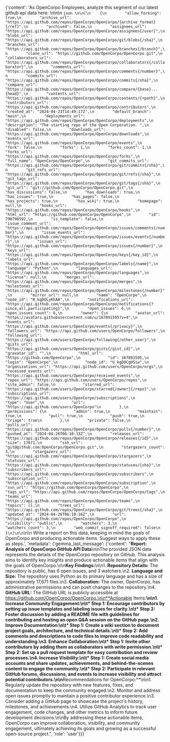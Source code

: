 {'content': 'As OpenCorpo Employees, analyze this segment of our latest github api data here:  \n\n\n ```json \n\n[\n    {\n        "allow_forking": true,\n        "archive_url": "https://api.github.com/repos/OpenCorpo/OpenCorpo/{archive_format}{/ref}",\n        "archived": false,\n        "assignees_url": "https://api.github.com/repos/OpenCorpo/OpenCorpo/assignees{/user}",\n        "blobs_url": "https://api.github.com/repos/OpenCorpo/OpenCorpo/git/blobs{/sha}",\n        "branches_url": "https://api.github.com/repos/OpenCorpo/OpenCorpo/branches{/branch}",\n        "clone_url": "https://github.com/OpenCorpo/OpenCorpo.git",\n        "collaborators_url": "https://api.github.com/repos/OpenCorpo/OpenCorpo/collaborators{/collaborator}",\n        "comments_url": "https://api.github.com/repos/OpenCorpo/OpenCorpo/comments{/number}",\n        "commits_url": "https://api.github.com/repos/OpenCorpo/OpenCorpo/commits{/sha}",\n        "compare_url": "https://api.github.com/repos/OpenCorpo/OpenCorpo/compare/{base}...{head}",\n        "contents_url": "https://api.github.com/repos/OpenCorpo/OpenCorpo/contents/{+path}",\n        "contributors_url": "https://api.github.com/repos/OpenCorpo/OpenCorpo/contributors",\n        "created_at": "2024-04-23T14:49:17Z",\n        "default_branch": "main",\n        "deployments_url": "https://api.github.com/repos/OpenCorpo/OpenCorpo/deployments",\n        "description": "The starting repo of the Open Corporation. ",\n        "disabled": false,\n        "downloads_url": "https://api.github.com/repos/OpenCorpo/OpenCorpo/downloads",\n        "events_url": "https://api.github.com/repos/OpenCorpo/OpenCorpo/events",\n        "fork": false,\n        "forks": 1,\n        "forks_count": 1,\n        "forks_url": "https://api.github.com/repos/OpenCorpo/OpenCorpo/forks",\n        "full_name": "OpenCorpo/OpenCorpo",\n        "git_commits_url": "https://api.github.com/repos/OpenCorpo/OpenCorpo/git/commits{/sha}",\n        "git_refs_url": "https://api.github.com/repos/OpenCorpo/OpenCorpo/git/refs{/sha}",\n        "git_tags_url": "https://api.github.com/repos/OpenCorpo/OpenCorpo/git/tags{/sha}",\n        "git_url": "git://github.com/OpenCorpo/OpenCorpo.git",\n        "has_discussions": false,\n        "has_downloads": true,\n        "has_issues": true,\n        "has_pages": false,\n        "has_projects": true,\n        "has_wiki": true,\n        "homepage": null,\n        "hooks_url": "https://api.github.com/repos/OpenCorpo/OpenCorpo/hooks",\n        "html_url": "https://github.com/OpenCorpo/OpenCorpo",\n        "id": 790798592,\n        "is_template": false,\n        "issue_comment_url": "https://api.github.com/repos/OpenCorpo/OpenCorpo/issues/comments{/number}",\n        "issue_events_url": "https://api.github.com/repos/OpenCorpo/OpenCorpo/issues/events{/number}",\n        "issues_url": "https://api.github.com/repos/OpenCorpo/OpenCorpo/issues{/number}",\n        "keys_url": "https://api.github.com/repos/OpenCorpo/OpenCorpo/keys{/key_id}",\n        "labels_url": "https://api.github.com/repos/OpenCorpo/OpenCorpo/labels{/name}",\n        "language": "Python",\n        "languages_url": "https://api.github.com/repos/OpenCorpo/OpenCorpo/languages",\n        "license": null,\n        "merges_url": "https://api.github.com/repos/OpenCorpo/OpenCorpo/merges",\n        "milestones_url": "https://api.github.com/repos/OpenCorpo/OpenCorpo/milestones{/number}",\n        "mirror_url": null,\n        "name": "OpenCorpo",\n        "node_id": "R_kgDOLyKhAA",\n        "notifications_url": "https://api.github.com/repos/OpenCorpo/OpenCorpo/notifications{?since,all,participating}",\n        "open_issues": 6,\n        "open_issues_count": 6,\n        "owner": {\n            "avatar_url": "https://avatars.githubusercontent.com/u/167891595?v=4",\n            "events_url": "https://api.github.com/users/OpenCorpo/events{/privacy}",\n            "followers_url": "https://api.github.com/users/OpenCorpo/followers",\n            "following_url": "https://api.github.com/users/OpenCorpo/following{/other_user}",\n            "gists_url": "https://api.github.com/users/OpenCorpo/gists{/gist_id}",\n            "gravatar_id": "",\n            "html_url": "https://github.com/OpenCorpo",\n            "id": 167891595,\n            "login": "OpenCorpo",\n            "node_id": "U_kgDOCgHSiw",\n            "organizations_url": "https://api.github.com/users/OpenCorpo/orgs",\n            "received_events_url": "https://api.github.com/users/OpenCorpo/received_events",\n            "repos_url": "https://api.github.com/users/OpenCorpo/repos",\n            "site_admin": false,\n            "starred_url": "https://api.github.com/users/OpenCorpo/starred{/owner}{/repo}",\n            "subscriptions_url": "https://api.github.com/users/OpenCorpo/subscriptions",\n            "type": "User",\n            "url": "https://api.github.com/users/OpenCorpo"\n        },\n        "permissions": {\n            "admin": true,\n            "maintain": true,\n            "pull": true,\n            "push": true,\n            "triage": true\n        },\n        "private": false,\n        "pulls_url": "https://api.github.com/repos/OpenCorpo/OpenCorpo/pulls{/number}",\n        "pushed_at": "2024-04-26T06:10:13Z",\n        "releases_url": "https://api.github.com/repos/OpenCorpo/OpenCorpo/releases{/id}",\n        "size": 17671,\n        "ssh_url": "git@github.com:OpenCorpo/OpenCorpo.git",\n        "stargazers_count": 3,\n        "stargazers_url": "https://api.github.com/repos/OpenCorpo/OpenCorpo/stargazers",\n        "statuses_url": "https://api.github.com/repos/OpenCorpo/OpenCorpo/statuses/{sha}",\n        "subscribers_url": "https://api.github.com/repos/OpenCorpo/OpenCorpo/subscribers",\n        "subscription_url": "https://api.github.com/repos/OpenCorpo/OpenCorpo/subscription",\n        "svn_url": "https://github.com/OpenCorpo/OpenCorpo",\n        "tags_url": "https://api.github.com/repos/OpenCorpo/OpenCorpo/tags",\n        "teams_url": "https://api.github.com/repos/OpenCorpo/OpenCorpo/teams",\n        "topics": [],\n        "trees_url": "https://api.github.com/repos/OpenCorpo/OpenCorpo/git/trees{/sha}",\n        "updated_at": "2024-04-26T06:10:16Z",\n        "url": "https://api.github.com/repos/OpenCorpo/OpenCorpo",\n        "visibility": "public",\n        "watchers": 3,\n        "watchers_count": 3,\n        "web_commit_signoff_required": false\n    }\n]\n\n```\n\n Write a report on this data, keeping in mind the goals of OpenCorpo and producing actionable items. Suggest ways to apply these as steps.', 'metadata': {'gemma_last_message': {'content': "**Report: Analysis of OpenCorpo GitHub API Data**\n\nThe provided JSON data represents the details of the OpenCorpo repository on GitHub. This analysis aims to identify key insights and produce actionable items that align with the goals of OpenCorpo.\n\n**Key Findings:**\n\n1. **Repository Details:** The repository is public, has 6 open issues, and 3 watchers.\n2. **Language and Size:** The repository uses Python as its primary language and has a size of approximately 17,671 files.\n3. **Collaboration:** The owner, OpenCorpo, has administrative permissions and can push changes to the repository.\n4. **GitHub URL:** The GitHub URL is publicly accessible at https://github.com/OpenCorpo/OpenCorpo.\n\n**Actionable Items:**\n\n1. **Increase Community Engagement:**\n\t* Step 1: Encourage contributors by setting up issue templates and labeling issues for clarity.\n\t* Step 2: Foster discussion by adding a README file with guidelines for contributing and hosting an open Q&A session on the GitHub page.\n2. **Improve Documentation:**\n\t* Step 1: Create a wiki section to document project goals, architecture, and technical details.\n\t* Step 2: Add comments and descriptions to code files to improve code readability and understanding.\n3. **Enhance Collaboration:**\n\t* Step 1: Invite other contributors by adding them as collaborators with write permission.\n\t* Step 2: Set up a pull request template for easy contribution and review processes.\n4. **Increase Visibility:**\n\t* Step 1: Create social media accounts and share updates, achievements, and behind-the-scenes content to engage the community.\n\t* Step 2: Participate in relevant GitHub forums, discussions, and events to increase visibility and attract potential contributors.\n\n**Recommendations for OpenCorpo:**\n\n1. Regularly update the repository with new features, fixes, and documentation to keep the community engaged.\n2. Monitor and address open issues promptly to maintain a positive contributor experience.\n3. Consider adding a GitHub page to showcase the project's history, milestones, and achievements.\n4. Utilize GitHub Analytics to track user engagement, code changes, and other metrics to inform future development decisions.\n\nBy addressing these actionable items, OpenCorpo can improve collaboration, visibility, and community engagement, ultimately achieving its goals and growing as a successful open-source project.", 'role': 'user'}}}

